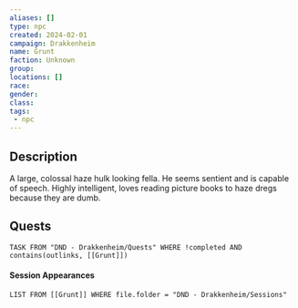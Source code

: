```yaml
---
aliases: []
type: npc
created: 2024-02-01
campaign: Drakkenheim
name: Grunt
faction: Unknown
group:
locations: []
race:
gender:
class:
tags:
 - npc
---
```


## Description

A large, colossal haze hulk looking fella. He seems sentient and is capable of speech. Highly intelligent, loves reading picture books to haze dregs because they are dumb.

## Quests
```dataview
TASK FROM "DND - Drakkenheim/Quests" WHERE !completed AND contains(outlinks, [[Grunt]]) 
```

#### Session Appearances
```dataview
LIST FROM [[Grunt]] WHERE file.folder = "DND - Drakkenheim/Sessions"
```



